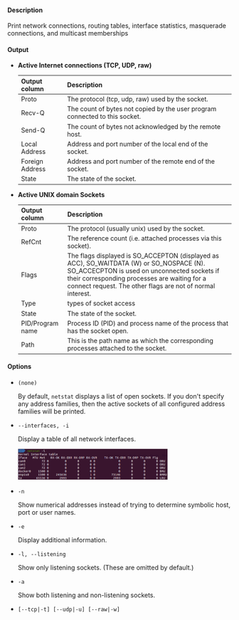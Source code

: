 #### Description

Print network connections, routing tables, interface statistics, masquerade connections, and multicast memberships

#### Output

- **Active Internet connections (TCP, UDP, raw)**

    | Output column | Description |
    | --- | --- |
    | Proto | The protocol (tcp, udp, raw) used by the socket. |
    | Recv-Q | The count of bytes not copied by the user program connected to this socket. |
    | Send-Q | The count of bytes not acknowledged by the remote host. |
    | Local Address | Address and port number of the local end of the socket. |
    | Foreign Address | Address and port number of the remote end of the socket. |
    | State | The state of the socket. |

- **Active UNIX domain Sockets**

    | Output column | Description |
    | --- | --- |
    | Proto | The protocol (usually unix) used by the socket. |
    | RefCnt | The reference count (i.e. attached processes via this socket). |
    | Flags | The flags displayed is SO_ACCEPTON (displayed as ACC), SO_WAITDATA (W) or SO_NOSPACE (N). SO_ACCECPTON is used on unconnected sockets if their corresponding processes are waiting for a connect request. The other flags are not of normal interest. |
    | Type | types of socket access |
    | State | The state of the socket. |
    | PID/Program name | Process ID (PID) and process name of the process that has the socket open. |
    | Path | This is the path name as which the corresponding processes attached to the socket. |

#### Options

- `(none)`

    By default, `netstat` displays a list of open sockets. If you don't specify any address families, then the active sockets of all configured address families will be printed.

- `--interfaces, -i`

    Display a table of all network interfaces.
    
    <img src="../img/netstat/netstat_i.png" width="70%">

- `-n`

    Show numerical addresses instead of trying to determine symbolic host, port or user names.

- `-e`

    Display additional information.

- `-l, --listening`

    Show only listening sockets.  (These are omitted by default.)

- `-a`

    Show both listening and non-listening sockets.

- `[--tcp|-t] [--udp|-u] [--raw|-w]`
